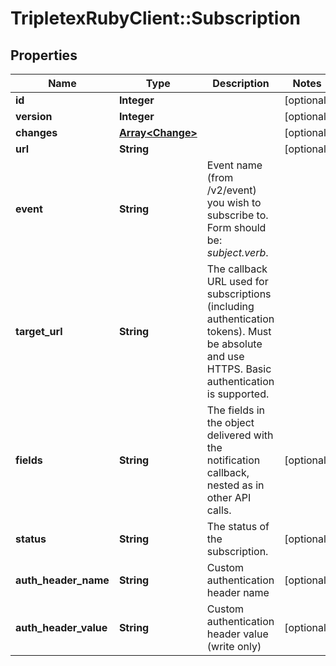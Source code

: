 # TripletexRubyClient::Subscription

## Properties
Name | Type | Description | Notes
------------ | ------------- | ------------- | -------------
**id** | **Integer** |  | [optional] 
**version** | **Integer** |  | [optional] 
**changes** | [**Array&lt;Change&gt;**](Change.md) |  | [optional] 
**url** | **String** |  | [optional] 
**event** | **String** | Event name (from /v2/event) you wish to subscribe to. Form should be: *subject.verb*. | 
**target_url** | **String** | The callback URL used for subscriptions (including authentication tokens). Must be absolute and use HTTPS. Basic authentication is supported. | 
**fields** | **String** | The fields in the object delivered with the notification callback, nested as in other API calls. | [optional] 
**status** | **String** | The status of the subscription. | [optional] 
**auth_header_name** | **String** | Custom authentication header name | [optional] 
**auth_header_value** | **String** | Custom authentication header value (write only) | [optional] 


